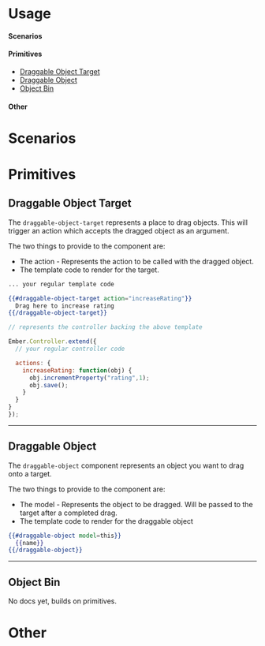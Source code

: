 # Usage

#### Scenarios



#### Primitives

* [Draggable Object Target](#draggable-object-target)
* [Draggable Object](#draggable-object)
* [Object Bin](#object-bin)

#### Other



# Scenarios



# Primitives

## Draggable Object Target

The `draggable-object-target` represents a place to drag objects. This will trigger an action which accepts the dragged object as an argument.

The two things to provide to the component are:

* The action - Represents the action to be called with the dragged object.
* The template code to render for the target.

```handlebars
... your regular template code

{{#draggable-object-target action="increaseRating"}}
  Drag here to increase rating
{{/draggable-object-target}}
```

```javascript
// represents the controller backing the above template

Ember.Controller.extend({
  // your regular controller code

  actions: {
    increaseRating: function(obj) {
      obj.incrementProperty("rating",1);
      obj.save();
    }
  }
}
});
```

--------------

## Draggable Object

The `draggable-object` component represents an object you want to drag onto a target.

The two things to provide to the component are:

* The model - Represents the object to be dragged. Will be passed to the target after a completed drag.
* The template code to render for the draggable object

```handlebars
{{#draggable-object model=this}}
  {{name}}
{{/draggable-object}}
```

--------------

## Object Bin

No docs yet, builds on primitives.

# Other

